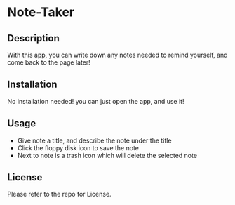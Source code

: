 # Note-Taker

## Description
With this app, you can write down any notes needed to remind yourself, and come back to the page later!

## Installation
No installation needed! you can just open the app, and use it!

## Usage
 - Give note a title, and describe the note under the title
 - Click the floppy disk icon to save the note
 - Next to note is a trash icon which will delete the selected note

## License
Please refer to the repo for License.


